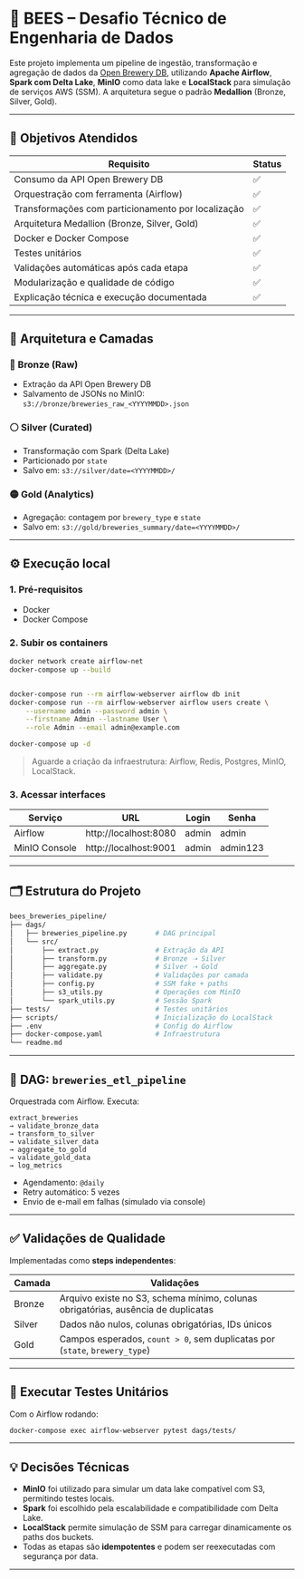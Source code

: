 # 🍺 BEES – Desafio Técnico de Engenharia de Dados

Este projeto implementa um pipeline de ingestão, transformação e agregação de dados da [Open Brewery DB](https://www.openbrewerydb.org/), utilizando **Apache Airflow**, **Spark com Delta Lake**, **MinIO** como data lake e **LocalStack** para simulação de serviços AWS (SSM). A arquitetura segue o padrão **Medallion** (Bronze, Silver, Gold).

---

## 🎯 Objetivos Atendidos

| Requisito                                             | Status |
|-------------------------------------------------------|--------|
| Consumo da API Open Brewery DB                        | ✅     |
| Orquestração com ferramenta (Airflow)                 | ✅     |
| Transformações com particionamento por localização    | ✅     |
| Arquitetura Medallion (Bronze, Silver, Gold)          | ✅     |
| Docker e Docker Compose                               | ✅     |
| Testes unitários                                      | ✅     |
| Validações automáticas após cada etapa                | ✅     |
| Modularização e qualidade de código                   | ✅     |
| Explicação técnica e execução documentada             | ✅     |

---

## 🧱 Arquitetura e Camadas

### 🔹 Bronze (Raw)
- Extração da API Open Brewery DB
- Salvamento de JSONs no MinIO: `s3://bronze/breweries_raw_<YYYYMMDD>.json`

### ⚪ Silver (Curated)
- Transformação com Spark (Delta Lake)
- Particionado por `state`
- Salvo em: `s3://silver/date=<YYYYMMDD>/`

### 🟡 Gold (Analytics)
- Agregação: contagem por `brewery_type` e `state`
- Salvo em: `s3://gold/breweries_summary/date=<YYYYMMDD>/`

---

## ⚙️ Execução local

### 1. Pré-requisitos
- Docker
- Docker Compose

### 2. Subir os containers

```bash
docker network create airflow-net
docker-compose up --build


docker-compose run --rm airflow-webserver airflow db init
docker-compose run --rm airflow-webserver airflow users create \
    --username admin --password admin \
    --firstname Admin --lastname User \
    --role Admin --email admin@example.com

docker-compose up -d

```

> Aguarde a criação da infraestrutura: Airflow, Redis, Postgres, MinIO, LocalStack.

### 3. Acessar interfaces

| Serviço       | URL                         | Login  | Senha      |
|---------------|------------------------------|--------|------------|
| Airflow       | http://localhost:8080        | admin  | admin   |
| MinIO Console | http://localhost:9001        | admin  | admin123   |

---

## 🗂 Estrutura do Projeto

```bash
bees_breweries_pipeline/
├── dags/
│   ├── breweries_pipeline.py       # DAG principal
│   └── src/
│       ├── extract.py              # Extração da API
│       ├── transform.py            # Bronze ➝ Silver
│       ├── aggregate.py            # Silver ➝ Gold
│       ├── validate.py             # Validações por camada
│       ├── config.py               # SSM fake + paths
│       ├── s3_utils.py             # Operações com MinIO
│       └── spark_utils.py          # Sessão Spark
├── tests/                          # Testes unitários
├── scripts/                        # Inicialização do LocalStack
├── .env                            # Config do Airflow
├── docker-compose.yaml             # Infraestrutura
└── readme.md
```

---

## 🔄 DAG: `breweries_etl_pipeline`

Orquestrada com Airflow. Executa:

```text
extract_breweries
→ validate_bronze_data
→ transform_to_silver
→ validate_silver_data
→ aggregate_to_gold
→ validate_gold_data
→ log_metrics
```

- Agendamento: `@daily`
- Retry automático: 5 vezes
- Envio de e-mail em falhas (simulado via console)

---

## ✅ Validações de Qualidade

Implementadas como **steps independentes**:

| Camada   | Validações                                                                           |
|----------|---------------------------------------------------------------------------------------|
| Bronze   | Arquivo existe no S3, schema mínimo, colunas obrigatórias, ausência de duplicatas    |
| Silver   | Dados não nulos, colunas obrigatórias, IDs únicos                                    |
| Gold     | Campos esperados, `count > 0`, sem duplicatas por (`state`, `brewery_type`)          |

---

## 🧪 Executar Testes Unitários

Com o Airflow rodando:

```bash
docker-compose exec airflow-webserver pytest dags/tests/
```

---

## 💡 Decisões Técnicas

- **MinIO** foi utilizado para simular um data lake compatível com S3, permitindo testes locais.
- **Spark** foi escolhido pela escalabilidade e compatibilidade com Delta Lake.
- **LocalStack** permite simulação de SSM para carregar dinamicamente os paths dos buckets.
- Todas as etapas são **idempotentes** e podem ser reexecutadas com segurança por data.

---

